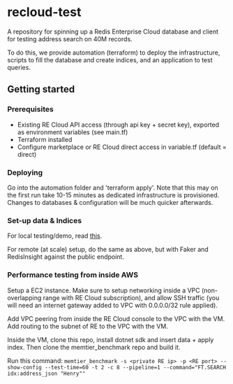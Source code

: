 # recloud-test

A repository for spinning up a Redis Enterprise Cloud database and client for testing address search on 40M records.

To do this, we provide automation (terraform) to deploy the infrastructure, scripts to fill the database and create indices, and an application to test queries.

## Getting started

### Prerequisites

- Existing RE Cloud API access (through api key + secret key), exported as environment variables (see main.tf)
- Terraform installed
- Configure marketplace or RE Cloud direct access in variable.tf (default = direct)

### Deploying

Go into the automation folder and 'terraform apply'. Note that this may on the first run take 10-15 minutes as dedicated infrastructure is provisioned. Changes to databases & configuration will be much quicker afterwards.

### Set-up data & Indices

For local testing/demo, read [this](data/README.md).

For remote (at scale) setup, do the same as above, but with Faker and RedisInsight against the public endpoint.

### Performance testing from inside AWS

Setup a EC2 instance. Make sure to setup networking inside a VPC (non-overlapping range with RE Cloud subscription), and allow SSH traffic (you will need an internet gateway added to VPC with 0.0.0.0/32 rule applied).

Add VPC peering from inside the RE Cloud console to the VPC with the VM.
Add routing to the subnet of RE to the VPC with the VM.

Inside the VM, clone this repo, install dotnet sdk and insert data + apply index. Then clone the memtier_benchmark repo and build it.

Run this command:
`memtier_benchmark -s <private RE ip> -p <RE port> --show-config --test-time=60 -t 2 -c 8 --pipeline=1 --command="FT.SEARCH idx:address_json "Henry""`

